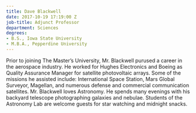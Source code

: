 ```yaml
---
title: Dave Blackwell
date: 2017-10-19 17:19:00 Z
job-title: Adjunct Professor
department: Sciences
degrees:
- B.S., Iowa State University
- M.B.A., Pepperdine University
---
```


Prior to joining The Master’s University, Mr. Blackwell purused a career in the aerospace industry. He worked for Hughes Electronics and Boeing as Quality Assurance Manager for satellite photovoltaic arrays. Some of the missions he assisted include: International Space Station, Mars Global Surveyor, Magellan, and numerous defense and commercial communication satellites. Mr. Blackwell loves Astronomy. He spends many evenings with his backyard telescope photographing galaxies and nebulae. Students of the Astronomy Lab are welcome guests for star watching and midnight snacks.